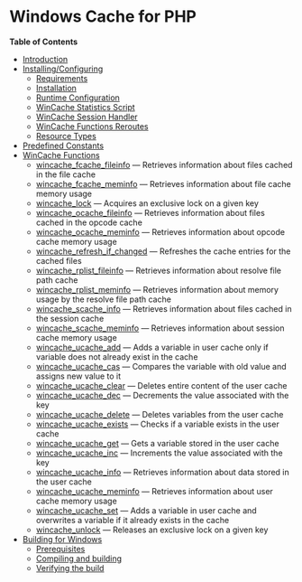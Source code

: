 Windows Cache for PHP
=====================

**Table of Contents**

-   [Introduction](/intro/wincache.html)
-   [Installing/Configuring](/wincache/setup.html)
    -   [Requirements](/wincache/setup.html#Requirements)
    -   [Installation](/wincache/setup.html#Installation)
    -   [Runtime
        Configuration](/wincache/setup.html#Runtime%20Configuration)
    -   [WinCache Statistics
        Script](/wincache/setup.html#WinCache%20Statistics%20Script)
    -   [WinCache Session
        Handler](/wincache/setup.html#WinCache%20Session%20Handler)
    -   [WinCache Functions
        Reroutes](/wincache/setup.html#WinCache%20Functions%20Reroutes)
    -   [Resource Types](/wincache/setup.html#Resource%20Types)
-   [Predefined Constants](/wincache/constants.html)
-   [WinCache Functions](/ref/wincache.html)
    -   [wincache\_fcache\_fileinfo](/ref/wincache.html#wincache_fcache_fileinfo)
        — Retrieves information about files cached in the file cache
    -   [wincache\_fcache\_meminfo](/ref/wincache.html#wincache_fcache_meminfo)
        — Retrieves information about file cache memory usage
    -   [wincache\_lock](/ref/wincache.html#wincache_lock) — Acquires an
        exclusive lock on a given key
    -   [wincache\_ocache\_fileinfo](/ref/wincache.html#wincache_ocache_fileinfo)
        — Retrieves information about files cached in the opcode cache
    -   [wincache\_ocache\_meminfo](/ref/wincache.html#wincache_ocache_meminfo)
        — Retrieves information about opcode cache memory usage
    -   [wincache\_refresh\_if\_changed](/ref/wincache.html#wincache_refresh_if_changed)
        — Refreshes the cache entries for the cached files
    -   [wincache\_rplist\_fileinfo](/ref/wincache.html#wincache_rplist_fileinfo)
        — Retrieves information about resolve file path cache
    -   [wincache\_rplist\_meminfo](/ref/wincache.html#wincache_rplist_meminfo)
        — Retrieves information about memory usage by the resolve file
        path cache
    -   [wincache\_scache\_info](/ref/wincache.html#wincache_scache_info)
        — Retrieves information about files cached in the session cache
    -   [wincache\_scache\_meminfo](/ref/wincache.html#wincache_scache_meminfo)
        — Retrieves information about session cache memory usage
    -   [wincache\_ucache\_add](/ref/wincache.html#wincache_ucache_add)
        — Adds a variable in user cache only if variable does not
        already exist in the cache
    -   [wincache\_ucache\_cas](/ref/wincache.html#wincache_ucache_cas)
        — Compares the variable with old value and assigns new value to
        it
    -   [wincache\_ucache\_clear](/ref/wincache.html#wincache_ucache_clear)
        — Deletes entire content of the user cache
    -   [wincache\_ucache\_dec](/ref/wincache.html#wincache_ucache_dec)
        — Decrements the value associated with the key
    -   [wincache\_ucache\_delete](/ref/wincache.html#wincache_ucache_delete)
        — Deletes variables from the user cache
    -   [wincache\_ucache\_exists](/ref/wincache.html#wincache_ucache_exists)
        — Checks if a variable exists in the user cache
    -   [wincache\_ucache\_get](/ref/wincache.html#wincache_ucache_get)
        — Gets a variable stored in the user cache
    -   [wincache\_ucache\_inc](/ref/wincache.html#wincache_ucache_inc)
        — Increments the value associated with the key
    -   [wincache\_ucache\_info](/ref/wincache.html#wincache_ucache_info)
        — Retrieves information about data stored in the user cache
    -   [wincache\_ucache\_meminfo](/ref/wincache.html#wincache_ucache_meminfo)
        — Retrieves information about user cache memory usage
    -   [wincache\_ucache\_set](/ref/wincache.html#wincache_ucache_set)
        — Adds a variable in user cache and overwrites a variable if it
        already exists in the cache
    -   [wincache\_unlock](/ref/wincache.html#wincache_unlock) —
        Releases an exclusive lock on a given key
-   [Building for Windows](/wincache/win32build.html)
    -   [Prerequisites](/wincache/win32build.html#Prerequisites)
    -   [Compiling and
        building](/wincache/win32build.html#Compiling%20and%20building)
    -   [Verifying the
        build](/wincache/win32build.html#Verifying%20the%20build)
